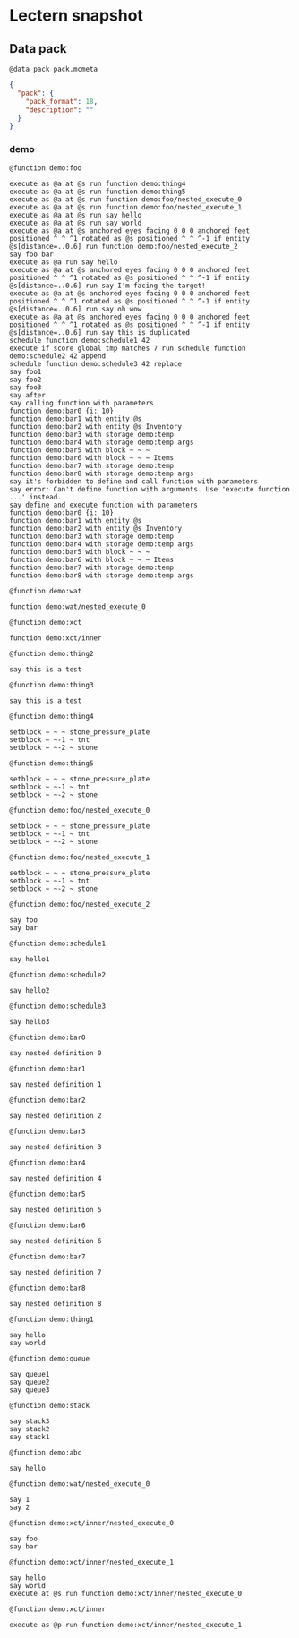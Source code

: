 # Lectern snapshot

## Data pack

`@data_pack pack.mcmeta`

```json
{
  "pack": {
    "pack_format": 18,
    "description": ""
  }
}
```

### demo

`@function demo:foo`

```mcfunction
execute as @a at @s run function demo:thing4
execute as @a at @s run function demo:thing5
execute as @a at @s run function demo:foo/nested_execute_0
execute as @a at @s run function demo:foo/nested_execute_1
execute as @a at @s run say hello
execute as @a at @s run say world
execute as @a at @s anchored eyes facing 0 0 0 anchored feet positioned ^ ^ ^1 rotated as @s positioned ^ ^ ^-1 if entity @s[distance=..0.6] run function demo:foo/nested_execute_2
say foo bar
execute as @a run say hello
execute as @a at @s anchored eyes facing 0 0 0 anchored feet positioned ^ ^ ^1 rotated as @s positioned ^ ^ ^-1 if entity @s[distance=..0.6] run say I'm facing the target!
execute as @a at @s anchored eyes facing 0 0 0 anchored feet positioned ^ ^ ^1 rotated as @s positioned ^ ^ ^-1 if entity @s[distance=..0.6] run say oh wow
execute as @a at @s anchored eyes facing 0 0 0 anchored feet positioned ^ ^ ^1 rotated as @s positioned ^ ^ ^-1 if entity @s[distance=..0.6] run say this is duplicated
schedule function demo:schedule1 42
execute if score global tmp matches 7 run schedule function demo:schedule2 42 append
schedule function demo:schedule3 42 replace
say foo1
say foo2
say foo3
say after
say calling function with parameters
function demo:bar0 {i: 10}
function demo:bar1 with entity @s
function demo:bar2 with entity @s Inventory
function demo:bar3 with storage demo:temp
function demo:bar4 with storage demo:temp args
function demo:bar5 with block ~ ~ ~
function demo:bar6 with block ~ ~ ~ Items
function demo:bar7 with storage demo:temp
function demo:bar8 with storage demo:temp args
say it's forbidden to define and call function with parameters
say error: Can't define function with arguments. Use 'execute function ...' instead.
say define and execute function with parameters
function demo:bar0 {i: 10}
function demo:bar1 with entity @s
function demo:bar2 with entity @s Inventory
function demo:bar3 with storage demo:temp
function demo:bar4 with storage demo:temp args
function demo:bar5 with block ~ ~ ~
function demo:bar6 with block ~ ~ ~ Items
function demo:bar7 with storage demo:temp
function demo:bar8 with storage demo:temp args
```

`@function demo:wat`

```mcfunction
function demo:wat/nested_execute_0
```

`@function demo:xct`

```mcfunction
function demo:xct/inner
```

`@function demo:thing2`

```mcfunction
say this is a test
```

`@function demo:thing3`

```mcfunction
say this is a test
```

`@function demo:thing4`

```mcfunction
setblock ~ ~ ~ stone_pressure_plate
setblock ~ ~-1 ~ tnt
setblock ~ ~-2 ~ stone
```

`@function demo:thing5`

```mcfunction
setblock ~ ~ ~ stone_pressure_plate
setblock ~ ~-1 ~ tnt
setblock ~ ~-2 ~ stone
```

`@function demo:foo/nested_execute_0`

```mcfunction
setblock ~ ~ ~ stone_pressure_plate
setblock ~ ~-1 ~ tnt
setblock ~ ~-2 ~ stone
```

`@function demo:foo/nested_execute_1`

```mcfunction
setblock ~ ~ ~ stone_pressure_plate
setblock ~ ~-1 ~ tnt
setblock ~ ~-2 ~ stone
```

`@function demo:foo/nested_execute_2`

```mcfunction
say foo
say bar
```

`@function demo:schedule1`

```mcfunction
say hello1
```

`@function demo:schedule2`

```mcfunction
say hello2
```

`@function demo:schedule3`

```mcfunction
say hello3
```

`@function demo:bar0`

```mcfunction
say nested definition 0
```

`@function demo:bar1`

```mcfunction
say nested definition 1
```

`@function demo:bar2`

```mcfunction
say nested definition 2
```

`@function demo:bar3`

```mcfunction
say nested definition 3
```

`@function demo:bar4`

```mcfunction
say nested definition 4
```

`@function demo:bar5`

```mcfunction
say nested definition 5
```

`@function demo:bar6`

```mcfunction
say nested definition 6
```

`@function demo:bar7`

```mcfunction
say nested definition 7
```

`@function demo:bar8`

```mcfunction
say nested definition 8
```

`@function demo:thing1`

```mcfunction
say hello
say world
```

`@function demo:queue`

```mcfunction
say queue1
say queue2
say queue3
```

`@function demo:stack`

```mcfunction
say stack3
say stack2
say stack1
```

`@function demo:abc`

```mcfunction
say hello
```

`@function demo:wat/nested_execute_0`

```mcfunction
say 1
say 2
```

`@function demo:xct/inner/nested_execute_0`

```mcfunction
say foo
say bar
```

`@function demo:xct/inner/nested_execute_1`

```mcfunction
say hello
say world
execute at @s run function demo:xct/inner/nested_execute_0
```

`@function demo:xct/inner`

```mcfunction
execute as @p run function demo:xct/inner/nested_execute_1
```
